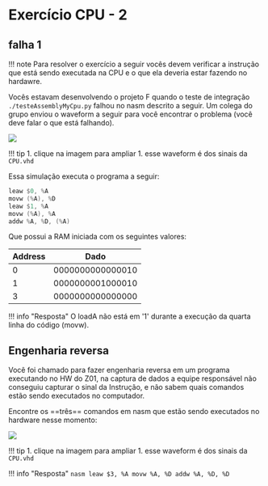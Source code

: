 # Exercício CPU - 2

## falha 1

!!! note
    Para resolver o exercício a seguir vocês devem verificar a instrução que está sendo executada na CPU e o que ela deveria estar fazendo no hardawre.

Vocês estavam desenvolvendo o projeto F quando o teste de integração `./testeAssemblyMyCpu.py` falhou no nasm descrito a seguir. Um colega do grupo enviou o waveform a seguir para você encontrar o problema (você deve falar o que está falhando). 

[![](../figs/Exercicios/CPU-fail-add-loadA.png)](../figs/Exercicios/CPU-fail-add-loadA.png)

!!! tip
    1. clique na imagem para ampliar
    1. esse waveform é dos sinais da `CPU.vhd`

Essa simulação executa o programa a seguir:

```nasm
leaw $0, %A
movw (%A), %D
leaw $1, %A
movw (%A), %A
addw %A, %D, (%A)
```

Que possui a RAM iniciada com os seguintes valores:
    
| Address | Dado             |
| ------  | ---              |
| 0       | 0000000000000010 |
| 1       | 0000000001000010 |
| 3       | 0000000000000000 |


!!! info "Resposta"
    O loadA não está em '1' durante a execução da quarta linha do código (movw).

<!--
!!! info "Resolução"
     <video width="640" height="480" controls>
      <source src="http://54.162.111.146/shared/ele/erro-loadA.mp4" type="video/mp4">
      Your browser does not support the video tag.
    </video> 
    
    - Se o vídeo não abrir acesse pelo link e faça o download:  http://54.162.111.146/shared/ele/erro-loadA.mp4
-->

## Engenharia reversa

Você foi chamado para fazer engenharia reversa em um programa executando no HW do Z01, na captura de dados a equipe responsável não conseguiu capturar o sinal da Instrução, e não sabem quais comandos estão sendo executados no computador.

Encontre os ==três== comandos em nasm que estão sendo executados no hardware nesse momento:

[![](../figs/Exercicios/CPU-eng-rev.png)](../figs/Exercicios/CPU-eng-rev.png)

!!! tip
    1. clique na imagem para ampliar
    1. esse waveform é dos sinais da `CPU.vhd`

<!--
!!! info "Resolução"
     <video width="640" height="480" controls>
      <source src="http://54.162.111.146/shared/ele/eng-rev.mp4" type="video/mp4">
      Your browser does not support the video tag.
    </video> 
    
    - Se o vídeo não abrir acesse pelo link e faça o download: http://54.162.111.146/shared/ele/eng-rev.mp4
-->

!!! info "Resposta"
    ```nasm
    leaw $3, %A
    movw %A, %D
    addw %A, %D, %D
    ```


